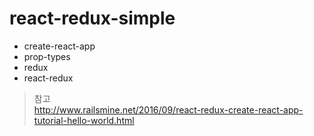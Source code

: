 # react-redux-simple

- create-react-app
- prop-types
- redux
- react-redux

> 참고  
> http://www.railsmine.net/2016/09/react-redux-create-react-app-tutorial-hello-world.html
